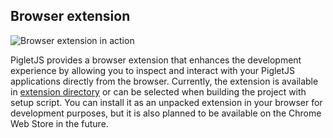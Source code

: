 ## Browser extension

![Browser extension in action](extension.gif)

PigletJS provides a browser extension that enhances the development experience by allowing you to inspect and interact with your PigletJS applications directly from the browser.
Currently, the extension is available in [extension directory](https://github.com/JakubKorytko/PigletJS/tree/master/extension) or can be selected when building the project with setup script.
You can install it as an unpacked extension in your browser for development purposes, but it is also planned to be available on the Chrome Web Store in the future.
